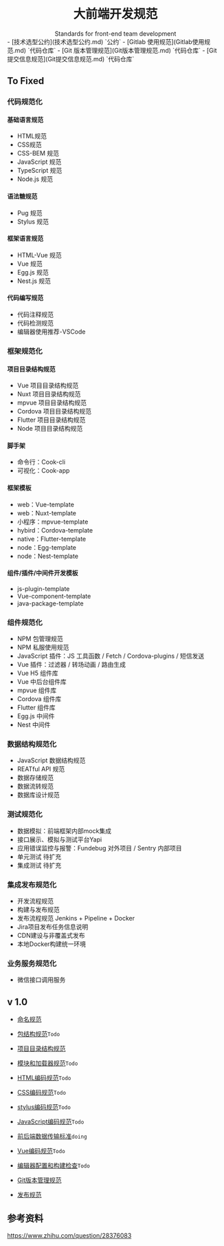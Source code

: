 # <div align="center">大前端开发规范</div>

<div align="center">Standards for front-end team development</div>
- [技术选型公约](技术选型公约.md) `公约`
- [Gitlab 使用规范](Gitlab使用规范.md) `代码仓库`
- [Git 版本管理规范](Git版本管理规范.md) `代码仓库`
- [Git 提交信息规范](Git提交信息规范.md) `代码仓库`

To Fixed
---

### 代码规范化

#### 基础语言规范

- HTML规范
- CSS规范
- CSS-BEM 规范
- JavaScript 规范
- TypeScript 规范
- Node.js 规范

#### 语法糖规范

- Pug 规范
- Stylus 规范

#### 框架语言规范

- HTML-Vue 规范
- Vue 规范
- Egg.js 规范
- Nest.js 规范


#### 代码编写规范

- 代码注释规范
- 代码检测规范
- 编辑器使用推荐-VSCode

### 框架规范化

#### 项目目录结构规范

- Vue 项目目录结构规范
- Nuxt 项目目录结构规范
- mpvue 项目目录结构规范
- Cordova 项目目录结构规范
- Flutter 项目目录结构规范
- Node 项目目录结构规范

#### 脚手架

- 命令行：Cook-cli
- 可视化：Cook-app

#### 框架模板

- web：Vue-template
- web：Nuxt-template
- 小程序：mpvue-template
- hybird：Cordova-template
- native：Flutter-template
- node：Egg-template
- node：Nest-template

#### 组件/插件/中间件开发模板

- js-plugin-template
- Vue-component-template
- java-package-template

### 组件规范化

- NPM 包管理规范
- NPM 私服使用规范
- JavaScript 插件：JS 工具函数 / Fetch / Cordova-plugins / 短信发送
- Vue 插件：过滤器 / 转场动画 / 路由生成
- Vue H5 组件库
- Vue 中后台组件库
- mpvue 组件库
- Cordova 组件库
- Flutter 组件库
- Egg.js 中间件
- Nest 中间件

### 数据结构规范化

- JavaScript 数据结构规范
- REATful API 规范
- 数据存储规范
- 数据流转规范
- 数据库设计规范

### 测试规范化

- 数据模拟：前端框架内部mock集成
- 接口展示、模拟与测试平台Yapi
- 应用错误监控与报警：Fundebug 对外项目 / Sentry 内部项目
- 单元测试 待扩充
-  集成测试 待扩充

### 集成发布规范化

- 开发流程规范
- 构建与发布规范
- 发布流程规范 Jenkins + Pipeline + Docker
- Jira项目发布任务信息说明
- CDN建设与非覆盖式发布
- 本地Docker构建统一环境

### 业务服务规范化
- 微信接口调用服务

## v 1.0
- [命名规范](命名规范.md)
- [包结构规范](https://github.com/ecomfe/spec/blob/master/package.md)`Todo`
- [项目目录结构规范](项目目录结构规范.md)
- [模块和加载器规范](模块和加载器规范.md)`Todo`
- [HTML编码规范](HTML编码规范.md)`Todo`
- [CSS编码规范](CSS编码规范md)`Todo`
- [stylus编码规范](stylus编码规范.md)`Todo`
- [JavaScript编码规范](JavaScript编码规范.md)`Todo`
- [前后端数据传输标准](前后端数据传输标准.md)`doing`
- [Vue编码规范](Vue编码规范.md)`Todo`
- [编辑器配置和构建检查](编辑器配置和构建检查.md)`Todo`

- [Git版本管理规范](Git版本管理规范.md)

- [发布规范](发布规范.md)


## 参考资料

https://www.zhihu.com/question/28376083
